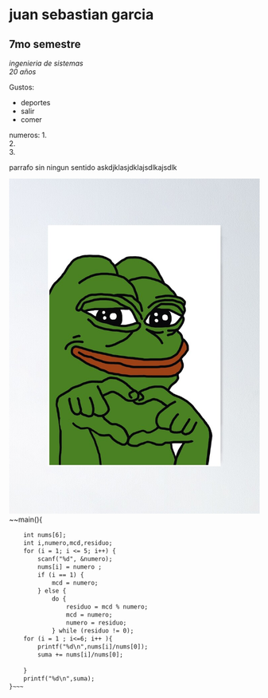 # juan sebastian garcia 
## 7mo semestre 

*ingenieria de sistemas*  
_20 años_

Gustos: 
* deportes
* salir 
* comer  

numeros: 
1.  
2.  
3.     

parrafo sin ningun sentido askdjklasjdklajsdlkajsdlk

![images](ppp.jpg)~~main(){
~~~
	int nums[6];
    int i,numero,mcd,residuo;
    for (i = 1; i <= 5; i++) {
        scanf("%d", &numero);
        nums[i] = numero ;
        if (i == 1) {
            mcd = numero;
        } else {
	        do {
	            residuo = mcd % numero;
	            mcd = numero;
	            numero = residuo;
            } while (residuo != 0);
	for (i = 1 ; i<=6; i++ ){
	    printf("%d\n",nums[i]/nums[0]);
	    suma += nums[i]/nums[0]; 
	    
	}
    printf("%d\n",suma);
}~~~




